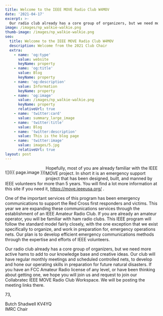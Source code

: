 ```yaml
---
title: Welcome to the IEEE MOVE Radio Club W4MOV
date: '2021-04-17'
excerpt: >-
  Our radio club already has a core group of organizers, but we need more active hams to add to our knowledge base and creative ideas.  Our club will have regular monthly meetings and scheduled controlled nets, to develop and hone our operating skills in preparation for future natural disasters.  If you have an FCC Amateur Radio license of any level, or have been thinking about getting one, we hope you will join us and request to join our Collabratec IEEE MOVE Radio Club Workspace.
image: /images/np_walkie-walkie.png
thumb-image: /images/np_walkie-walkie.png
seo:
  title: Welcome to the IEEE MOVE Radio Club W4MOV
  description: Welcome from the 2021 Club Chair
  extra:
    - name: 'og:type'
      value: website
      keyName: property
    - name: 'og:title'
      value: Blog
      keyName: property
    - name: 'og:description'
      value: Information
      keyName: property
    - name: 'og:image'
      value: /images/np_walkie-walkie.png
      keyName: property
      relativeUrl: true
    - name: 'twitter:card'
      value: summary_large_image
    - name: 'twitter:title'
      value: Blog
    - name: 'twitter:description'
      value: This is the blog page
    - name: 'twitter:image'
      value: images/5.jpg
      relativeUrl: true
layout: post
---
```


<div style="float:left" markdown="1">

![]({{ page.image }})

</div>

<div markdown="1">

Hopefully, most of you are already familiar with the IEEE MOVE project.  In short it is an emergency support project that has been designed, built, and manned by IEEE volunteers for more than 5 years.  You will find a lot more information at this site if you need it, <https://move.ieeeusa.org/> .

One of the important services of this program has been emergency communications to support the Red Cross first responders and victims.  This year we are expanding these communications services through the establishment of an IEEE Amateur Radio Club.  If you are already an amateur operator, you will be familiar with ham radio clubs.  This IEEE program will follow the standard model fairly closely, with the one exception that we exist specifically to organize, and work in preparation for, emergency operations nets.  Our plan is to develop efficient emergency communications methods through the expertise and efforts of IEEE volunteers.

Our radio club already has a core group of organizers, but we need more active hams to add to our knowledge base and creative ideas.  Our club will have regular monthly meetings and scheduled controlled nets, to develop and hone our operating skills in preparation for future natural disasters.  If you have an FCC Amateur Radio license of any level, or have been thinking about getting one, we hope you will join us and request to join our Collabratec IEEE MOVE Radio Club Workspace.  We will be posting the meeting links there.

73,

Butch Shadwell KV4YQ<br>
IMRC Chair

</div>